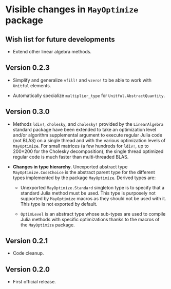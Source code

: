 # Visible changes in `MayOptimize` package

## Wish list for future developments

* Extend other linear algebra methods.


## Version 0.2.3

* Simplify and generalize `vfill!` and `vzero!` to be able to work with
  `Unitful` elements.

* Automatically specialize `multiplier_type` for `Unitful.AbstractQuantity`.

## Version 0.3.0

* Methods `ldiv!`, `cholesky`, and `cholesky!` provided by the `LinearAlgebra`
  standard package have been extended to take an optimization level and/or
  algorithm supplemental argument to execute regular Julia code (not BLAS) on a
  single thread and with the various optimization levels of `MayOptimize`.  For
  small matrices (a few hundreds for `ldiv!`, up to 200×200 for the Cholesky
  decomposition), the single thread optimized regular code is much faster than
  multi-threaded BLAS.

* **Changes in type hierarchy.** Unexported abstract type
  `MayOptimize.CodeChoice` is the abstract parent type for the different types
  implemented by the package `MayOptimize`. Derived types are:

  - Unexported `MayOptimize.Standard` singleton type is to specify that a
    standard Julia method must be used.  This type is purposely not supported
    by `MayOptimize` macros as they should not be used with it.  This type is
    not exported by default.

  - `OptimLevel` is an abstract type whose sub-types are used to compile
    Julia methods with specific optimizations thanks to the macros of the
    `MayOptimize` package.

## Version 0.2.1

* Code cleanup.


## Version 0.2.0

* First official release.
